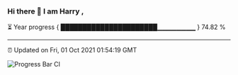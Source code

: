 ### Hi there 👋 I am Harry , 

⏳ Year progress { ██████████████████████▁▁▁▁▁▁▁▁ } 74.82 %

---

⏰ Updated on Fri, 01 Oct 2021 01:54:19 GMT

![Progress Bar CI](https://github.com/duykhang68/duykhang68/workflows/Progress%20Bar%20CI/badge.svg)

